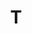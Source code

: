 ---
layout: 'zone'
categories: 
  - 'zones'
title: 'T'
description: 'Transportation District'
District_type_code: 'T'
Old_zoning_ordinance_code: ''
Zone_Type: '11'
Old_Description: 'Transportation zoning district is intended to preserve, protect and enhance road, rail and other important transportation corridors and to ensure public review of proposals to convert such corridors to non-transportation use.'
Juan_Description: 'Bits of land designed to protect roads, bus ways, bike trails, and rail lines.'
District_Title: 'Transportation District'
Zoning_Code_Section: '17-6-0300'
Floor_Area_Ratio: '1.5'
Maximum_Building_Height: 'N/A'
Lot_Area_per_Unit: 'N/A'
Front_Yard_Setback: 'N/A'
Side_Setback: 'N/A'
Rear_Yard_Setback: 'N/A'
Rear_Yard_Open_Space: 'N/A'
On_Site_Open_Space: 'N/A'
---